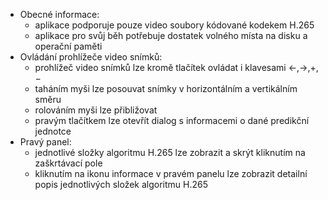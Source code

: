 ﻿* Obecné informace:
	* aplikace podporuje pouze video soubory kódované kodekem H.265
	* aplikace pro svůj běh potřebuje dostatek volného místa na disku a operační paměti
* Ovládání prohlížeče video snímků:
	* prohlížeč video snímků lze kromě tlačítek ovládat i klavesami ←,→,+,−
	* taháním myši lze posouvat snímky v horizontálním a vertikálním směru
	* rolováním myši lze přibližovat
	* pravým tlačítkem lze otevřít dialog s informacemi o dané predikční jednotce
* Pravý panel:
	* jednotlivé složky algoritmu H.265 lze zobrazit a skrýt kliknutím na zaškrtávací pole
	* kliknutím na ikonu informace v pravém panelu lze zobrazit detailní popis jednotlivých složek algoritmu H.265